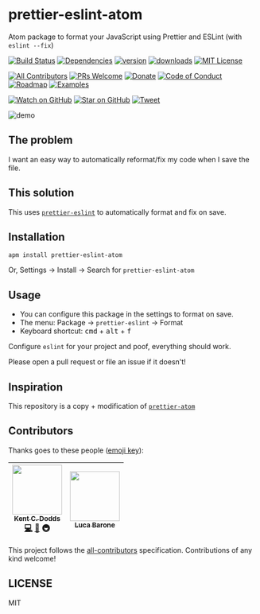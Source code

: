 # prettier-eslint-atom

Atom package to format your JavaScript using Prettier and ESLint (with `eslint --fix`)

<!-- [![Code Coverage][coverage-badge]][coverage] TODO! Add coverage! -->

[![Build Status][build-badge]][build]
[![Dependencies][dependencyci-badge]][dependencyci]
[![version][version-badge]][package]
[![downloads][downloads-badge]][package]
[![MIT License][license-badge]][LICENSE]

[![All Contributors](https://img.shields.io/badge/all_contributors-2-orange.svg?style=flat-square)](#contributors)
[![PRs Welcome][prs-badge]][prs]
[![Donate][donate-badge]][donate]
[![Code of Conduct][coc-badge]][coc]
[![Roadmap][roadmap-badge]][roadmap]
[![Examples][examples-badge]][examples]

[![Watch on GitHub][github-watch-badge]][github-watch]
[![Star on GitHub][github-star-badge]][github-star]
[![Tweet][twitter-badge]][twitter]

![demo](https://raw.githubusercontent.com/kentcdodds/prettier-eslint-atom/master/other/plugin.gif)

## The problem

I want an easy way to automatically reformat/fix my code when I save the file.

## This solution

This uses [`prettier-eslint`][prettier-eslint] to automatically format and fix on save.

## Installation

```
apm install prettier-eslint-atom
```

Or, Settings → Install → Search for `prettier-eslint-atom`

## Usage

- You can configure this package in the settings to format on save.
- The menu: Package → `prettier-eslint` → Format
- Keyboard shortcut: <kbd>cmd</kbd> + <kbd>alt</kbd> + <kbd>f</kbd>

Configure `eslint` for your project and poof, everything should work.

Please open a pull request or file an issue if it doesn't!

## Inspiration

This repository is a copy + modification of [`prettier-atom`](https://github.com/jlongster/prettier-atom)

## Contributors

Thanks goes to these people ([emoji key][emojis]):

<!-- ALL-CONTRIBUTORS-LIST:START - Do not remove or modify this section -->
| [<img src="https://avatars.githubusercontent.com/u/1500684?v=3" width="100px;"/><br /><sub>Kent C. Dodds</sub>](https://kentcdodds.com)<br />[💻](https://github.com/kentcdodds/prettier-eslint-atom/commits?author=kentcdodds) [📖](https://github.com/kentcdodds/prettier-eslint-atom/commits?author=kentcdodds) 🚇 | [<img src="https://avatars.githubusercontent.com/u/1144075?v=3" width="100px;"/><br /><sub>Luca Barone</sub>](https://github.com/cloud-walker)<br /> |
| :---: | :---: |
<!-- ALL-CONTRIBUTORS-LIST:END -->

This project follows the [all-contributors][all-contributors] specification. Contributions of any kind welcome!

## LICENSE

MIT

[npm]: https://www.npmjs.com/
[node]: https://nodejs.org
[build-badge]: https://img.shields.io/travis/kentcdodds/prettier-eslint-atom.svg?style=flat-square
[build]: https://travis-ci.org/kentcdodds/prettier-eslint-atom
[coverage-badge]: https://img.shields.io/codecov/c/github/kentcdodds/prettier-eslint-atom.svg?style=flat-square
[coverage]: https://codecov.io/github/kentcdodds/prettier-eslint-atom
[dependencyci-badge]: https://dependencyci.com/github/kentcdodds/prettier-eslint-atom/badge?style=flat-square
[dependencyci]: https://dependencyci.com/github/kentcdodds/prettier-eslint-atom
[version-badge]: https://img.shields.io/apm/v/prettier-eslint-atom.svg?style=flat-square
[package]: https://atom.io/packages/prettier-eslint-atom
[downloads-badge]: https://img.shields.io/apm/dm/prettier-eslint-atom.svg?style=flat-square
[license-badge]: https://img.shields.io/apm/l/prettier-eslint-atom.svg?style=flat-square
[license]: https://github.com/kentcdodds/prettier-eslint-atom/blob/master/LICENSE
[prs-badge]: https://img.shields.io/badge/PRs-welcome-brightgreen.svg?style=flat-square
[prs]: http://makeapullrequest.com
[donate-badge]: https://img.shields.io/badge/$-support-green.svg?style=flat-square
[donate]: http://kcd.im/donate
[coc-badge]: https://img.shields.io/badge/code%20of-conduct-ff69b4.svg?style=flat-square
[coc]: https://github.com/kentcdodds/prettier-eslint-atom/blob/master/other/CODE_OF_CONDUCT.md
[roadmap-badge]: https://img.shields.io/badge/%F0%9F%93%94-roadmap-CD9523.svg?style=flat-square
[roadmap]: https://github.com/kentcdodds/prettier-eslint-atom/blob/master/other/ROADMAP.md
[examples-badge]: https://img.shields.io/badge/%F0%9F%92%A1-examples-8C8E93.svg?style=flat-square
[examples]: https://github.com/kentcdodds/prettier-eslint-atom/blob/master/other/EXAMPLES.md
[github-watch-badge]: https://img.shields.io/github/watchers/kentcdodds/prettier-eslint-atom.svg?style=social
[github-watch]: https://github.com/kentcdodds/prettier-eslint-atom/watchers
[github-star-badge]: https://img.shields.io/github/stars/kentcdodds/prettier-eslint-atom.svg?style=social
[github-star]: https://github.com/kentcdodds/prettier-eslint-atom/stargazers
[twitter]: https://twitter.com/intent/tweet?text=Check%20out%20prettier-eslint-atom!%20https://github.com/kentcdodds/prettier-eslint-atom%20%F0%9F%91%8D
[twitter-badge]: https://img.shields.io/twitter/url/https/github.com/kentcdodds/prettier-eslint-atom.svg?style=social
[emojis]: https://github.com/kentcdodds/all-contributors#emoji-key
[all-contributors]: https://github.com/kentcdodds/all-contributors
[prettier-eslint]: https://github.com/kentcdodds/prettier-eslint
